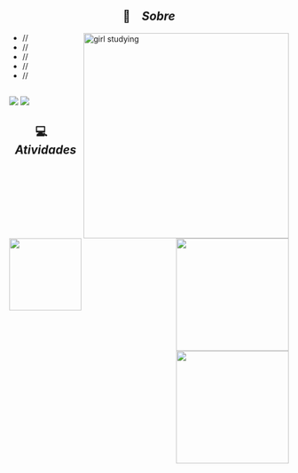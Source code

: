 <!--
**r-thayna/r-thayna** is a ✨ _special_ ✨ repository because its `README.md` (this file) appears on your GitHub profile.
-->

<h2 align="center">📜 &ensp; <i>Sobre</i></h2>
<img align="right" src="./analysis.gif" width="370px" alt="girl studying">
<table align="center">

<ul align="left">
    <li> //</li>
    <li> // </li>
    <li>// </li>
    <li>//</li>
    <li>//</li>
</ul>

##

<div> 
  <a href = "mailto:rochathayna2@gmail.com"><img src="https://img.shields.io/badge/Gmail-D14836?style=for-the-badge&logo=gmail&logoColor=white" target="_blank"></a>
  <a href="https://www.linkedin.com/in/thayna-rocha" target="_blank"><img src="https://img.shields.io/badge/-LinkedIn-%230077B5?style=for-the-badge&logo=linkedin&logoColor=white" target="_blank"></a> 
</div>

<h2 align="center">💻 &ensp; <i>Atividades</i></h2>
<br>
<img align="left" height="130px" src="https://github-readme-stats.vercel.app/api/top-langs/?username=r-thayna&langs_count=8&theme=tokyonight&hide_border=true">

<div align="right">
    <img height="203px" src="https://github-readme-stats.vercel.app/api?username=r-thayna&show_icons=true&custom_title=Thayna's%20Github%20Stats&theme=tokyonight&hide_border=true">
    <img height="203px" src="https://github-readme-streak-stats.herokuapp.com/?user=r-thayna&theme=tokyonight&hide_border=true">
</div>
